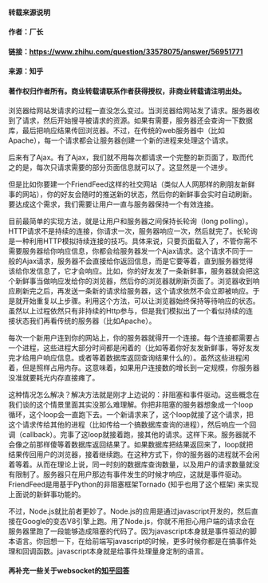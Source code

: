 #### 转载来源说明
#### 作者：厂长
#### 链接：https://www.zhihu.com/question/33578075/answer/56951771
#### 来源：知乎
#### 著作权归作者所有。商业转载请联系作者获得授权，非商业转载请注明出处。


浏览器给网站发请求的过程一直没怎么变过。当浏览器给网站发了请求。服务器收到了请求，然后开始搜寻被请求的资源。如果有需要，服务器还会查询一下数据库，最后把响应结果传回浏览器。不过，在传统的web服务器中（比如Apache），每一个请求都会让服务器创建一个新的进程来处理这个请求。

后来有了Ajax。有了Ajax，我们就不用每次都请求一个完整的新页面了，取而代之的是，每次只请求需要的部分页面信息就可以了。这显然是一个进步。

但是比如你要建一个FriendFeed这样的社交网站（类似人人网那样的刷朋友新鲜事的网站），你的好友会随时的推送新的状态，然后你的新鲜事会实时自动刷新。要达成这个需求，我们需要让用户一直与服务器保持一个有效连接。

目前最简单的实现方法，就是让用户和服务器之间保持长轮询（long polling）。HTTP请求不是持续的连接，你请求一次，服务器响应一次，然后就完了。长轮询是一种利用HTTP模拟持续连接的技巧。具体来说，只要页面载入了，不管你需不需要服务器给你响应信息，你都会给服务器发一个Ajax请求。这个请求不同于一般的Ajax请求，服务器不会直接给你返回信息，而是它要等着，直到服务器觉得该给你发信息了，它才会响应。比如，你的好友发了一条新鲜事，服务器就会把这个新鲜事当做响应发给你的浏览器，然后你的浏览器就刷新页面了。浏览器收到响应刷新完之后，再发送一条新的请求给服务器，这个请求依然不会立即被响应。于是就开始重复以上步骤。利用这个方法，可以让浏览器始终保持等待响应的状态。虽然以上过程依然只有非持续的Http参与，但是我们模拟出了一个看似持续的连接状态我们再看传统的服务器（比如Apache）。

每次一个新用户连到你的网站上，你的服务器就得开一个连接。每个连接都需要占一个进程，这些进程大部分时间都是闲着的（比如等着你好友发新鲜事，等好友发完才给用户响应信息。或者等着数据库返回查询结果什么的）。虽然这些进程闲着，但是照样占用内存。这意味着，如果用户连接数的增长到一定规模，你服务器没准就要耗光内存直接瘫了。

这种情况怎么解决？解决方法就是刚才上边说的：非阻塞和事件驱动。这些概念在我们谈的这个情景里面其实没那么难理解。你把非阻塞的服务器想象成一个loop循环，这个loop会一直跑下去。一个新请求来了，这个loop就接了这个请求，把这个请求传给其他的进程（比如传给一个搞数据库查询的进程），然后响应一个回调（callback）。完事了这loop就接着跑，接其他的请求。这样下来。服务器就不会像之前那样傻等着数据库返回结果了。如果数据库把结果返回来了，loop就把结果传回用户的浏览器，接着继续跑。在这种方式下，你的服务器的进程就不会闲着等着。从而在理论上说，同一时刻的数据库查询数量，以及用户的请求数量就没有限制了。服务器只在用户那边有事件发生的时候才响应，这就是事件驱动。FriendFeed是用基于Python的非阻塞框架Tornado (知乎也用了这个框架) 来实现上面说的新鲜事功能的。

不过，Node.js就比前者更妙了。Node.js的应用是通过javascript开发的，然后直接在Google的变态V8引擎上跑。用了Node.js，你就不用担心用户端的请求会在服务器里跑了一段能够造成阻塞的代码了。因为javascript本身就是事件驱动的脚本语言。你回想一下，在给前端写javascript的时候，更多时候你都是在搞事件处理和回调函数。javascript本身就是给事件处理量身定制的语言。


#### 再补充一些关于websocket的[知乎回答](https://www.zhihu.com/question/20215561)
